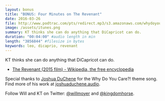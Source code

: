 ```yaml
---
layout: bonus
title: "BONUS: Four Minutes on The Revenant"
date: 2016-03-26
file: http://www.podtrac.com/pts/redirect.mp3/s3.amazonaws.com/whydoyoucare.fm/Why+Do+You+Care+-+BONUS+-+The+Revenant.mp3
image: /assets/itunes.png
summary: KT thinks she can do anything that DiCapricot can do.
duration: "00:04:00" #audio length in min
length: "3856844" #filesize in bytes
keywords: leo, dicaprio, revenant
---
```


KT thinks she can do anything that DiCapricot can do.

<ul>
  <li><a href="https://en.wikipedia.org/wiki/The_Revenant_(2015_film)">The Revenant (2015 film) - Wikipedia, the free encyclopedia</a></li>
</ul>

Special thanks to [Joshua DuChene](http://joshuaduchene.audio) for the Why Do You Care?! theme song. Find more of his work at [joshuaduchene.audio](http://joshuaduchene.audio).

Follow Will and KT on Twitter: [@willmoyer](https://twitter.com/willmoyer) and [@kingdomhorse](https://twitter.com/kingdomhorse). 